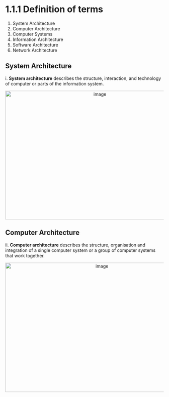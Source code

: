 # 1.1.1 Definition of terms
1. System Architecture
2. Computer Architecture
3. Computer Systems
4. Information Architecture
5. Software Architecture
6. Network Architecture


## System Architecture
i. **System architecture** describes the structure, interaction, and technology of computer or parts of the information system. 
<p align="center">
  <img width="586" height="407" alt="image" src="https://github.com/user-attachments/assets/344c9060-8bb8-4d90-a980-3b40c0baa800" />
</p>

## Computer Architecture 
ii. **Computer architecture** describes the structure, organisation and integration of a single computer system or a group of computer systems that work together. 
<p align="center">
  <img width="599" height="409" alt="image" src="https://github.com/user-attachments/assets/b478361c-29f7-4214-93c8-a81eff894422" />
</p>

























